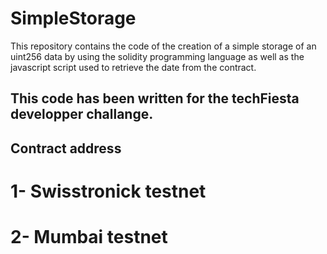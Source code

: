 # SimpleStorage
This repository contains the code of the creation of a simple storage of an uint256 data
by using the solidity programming language as well as the javascript script used to retrieve the
date from the contract.

## This code has been written for the techFiesta developper challange.

## Contract address
# 1- Swisstronick testnet
# 2- Mumbai testnet 


